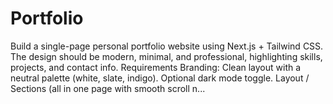# Portfolio
Build a single-page personal portfolio website using Next.js + Tailwind CSS. The design should be modern, minimal, and professional, highlighting skills, projects, and contact info. Requirements Branding: Clean layout with a neutral palette (white, slate, indigo). Optional dark mode toggle. Layout / Sections (all in one page with smooth scroll n...
